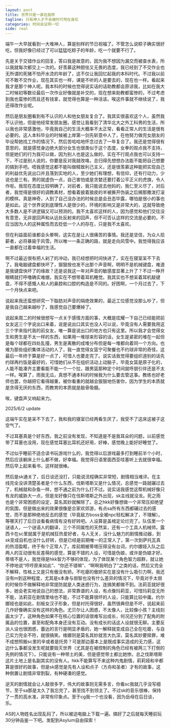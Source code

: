 ```yaml
---
layout: post
title: 世界只是一直在旋转
tagline: 只有神人才不会被时代甩在身后
categories: 时间会证明一切
side: real
---
```


端午一大早就看到一大堆神人，算是别样的节日祝福了。不管怎么说粽子确实很好吃，但我好像已经过了可以猛猛吃粽子的年龄，吃一个就要不行了。

先是关于交错作业的回复，答曰我是故意的，因为我不想因为漏交而被查水表，所以我就每次都交上一次的。好羡慕这种胆怯又无畏的态度，我已经到了不交作业也无所谓的死猪不怕开水烫的年龄了，这不仅让我回忆起我的本科时代。不过我以前可不敢不交作业，现在其实也一样，课是不听的人是要去的，现在也一样。看起来我才是那个神人呢。我本科的时候也觉得说实话的话助教都会原谅我，比如在我大二时候初等数论最后一次作业好像就是补交的，现在想来助教都蛮惨的，不过考虑到我也蛮惨的而且还有钱拿，就觉得也算是一种活该。唉这件事就不继续说了，我还得改作业呢。

然后是朋友圈看到有不认识的人和他女朋友复合了。我其实很喜欢这个人，虽然我不认识他，但是他经常发朋友圈，感觉让我看到了清华北大之外工科男的生活，所以我也非常感激他，毕竟我自己的生活大概率不太正常，看看正常人的生活是很有必要的。这人本科毕业的时候被上岸第一剑先斩意中人了，在他努力做完女朋友的毕设帮她找工作的情况下。然后苦哈哈地怀念过去了一年复合了。我还是觉得很有意思的，就是感觉身边绝大部分女生也很类似于这个态度，女拳的观点我不支持，但是她们的行为我可以做，因为别人也是这么做的，实在不行观点我也可以支持一下，不过是别人说的，你要是反对我就改咯，总归得先想想办法能不能把自己想要的搞到手吧。唔我感觉这都不能叫做精致利己主义，还是很羡慕这种能把实现自己的利益优先说出口并且落到实地的人，至少她们有理想，有信仰，还有行动力，少说也是三有。男的就虚伪一点，自己害怕或是贪婪还要打着公平正义的虎旗，令人作呕。我现在态度比较明确了，对前者，我只能说去他妈的，我仁至义尽了，对后者，我觉得是很好的调教素材，想看着披着狼皮的羊被撕开伪装之后搁那撒泼打滚的模样。真是神奇，人到了自己没办法的时候总是会丑态毕露，哪怕是很小的事也是如此。这个世界说到底理性人是很少的，环境的影响又是非常大的，这就导致绝大多数人是不讲逻辑又可以预测的。我不太喜欢这样的人，因为感觉和他们交往没有意思，无非是回声和从远处反射来的回声，但不可否认这样的交流是必要的，不应当因为人的这种属性而去贬低一个人的存在，只是我不太喜欢。

但在利益面前谁都会头晕啊，这实在是让人很痛苦的事情。我还是坚信，为众人拾薪者，必将暴毙于风雪。所以唯一一条正确的路，就是走向风雪中。我觉得我应该一直都在过着幸福的生活。

啊不过最近很有把人剁了的冲动，我已经想把时间快进了，实在在寝室呆不下去了。我电脑键盘都快坏了，狠狠按也发不出那个声音啊，明明不是机械键盘，难道是我键盘快坏了的缘故？还是说我这一年对声音的敏感度显著上升了？不过一睁开眼睛就打呼噜确实难绷，我实在不想带着耳机睡觉。我其实也不想呆着耳机敲键盘，不得不感慨人和人的鼻腔和口腔的构造是不同的。好困啊，一个月过去了，下一个月快点来吧。

说起来我还蛮想研究一下脂肪对声音的隔绝效果的，最近工位感觉没那么吵了，但是我自己越来越吵了，我感觉自己要爆掉了。

说起来周二的时候很想写一点关于感情方面的事，大概是炫耀一下自己已经能把前女友这三个字说出口来着，说是说出口其实也没人可以说，毕竟没有人需要我用这三个字来指代我的前女友，唯一算是说出口的地方也只有这里。所以我才会觉得女生和男生是不太一样的东西，如果用一堆球来形容的话，女生是紧密的堆在一起但是每个球都在四处乱撞，男生是离散的成堆分布但是每一堆都向着同一个方向。也难为那些组织集体活动的人了，我一直觉得女篮宁可聚餐也不约球非常的奇怪，这最后一年终于算是好一点了，可惜人也要走完了。说实话我觉得要组织道别的话先约球再约饭是最好的，可惜她们从不在组织活动上动脑子，毕竟女篮是原子化的，人能不能凑齐主要看能不能一个一个拉，跟男篮那种定个时间就呼朋引伴还是不太一样。唉算了，雨我无瓜，真想不通本科的时候我为什么要去管这事。教练也好老师也罢，你越把它看得越重，被你看重的就越会狠狠地伤害你，因为学生的本质就是贪得无厌的东西，而教育的本质就是敲骨吸髓。

唉，键盘声又响起来力。

2025/6/2 update

这端午实在是呆不下去了，我和我的寝室已经两看生厌了，我受不了这床这被子这空气了。

不过耳塞真是个好东西，我之前没有发现，不知道是不是我耳朵的问题，以前感觉带了耳塞也没用，现在感觉耳塞比耳机还好用，好棒，感觉晚上能好好睡觉了。

不过似乎睡前不适合读书玩游戏什么的，我觉得以后游戏最多打到睡前半个小时，然后应该躺床上什么都不做，好幸福。我觉得日语里面西亚哇塞听上去就很幸福。然后早上起来看书，这样就很棒。

然后是sk通关了，后日谈还没打，只能说流程确实非常短，剧情相当难评。在主线完全没讲清楚圣者是个什么东西，伐斯塔斯又是什么情况，总感觉一路就碾过去了，机械就和杂鱼一样，想不通之前为什么打不过。说实话我感觉这帮机械好像只有龙的威胁大一点，但是龙好像只在伐斯塔斯之外出现，sk主线就没龙。死之雨也是个非常困惑的设定，莫名其妙就解除了。总之hkk好像想做一个非常压抑绝望的氛围，但是做出来的效果很像是合家欢郊游，有点sa所有东西都碾过去的感觉，而不是那种绝地反击的感觉（毕竟敌方boss全被npc轻松解决了，不理解）。等哪天打了后日谈看看病情有没有好转吧。人设算是盖棺定论烂完了。队伍里一个谜语人，一个谜语人的翻译，三个不同属性的天然呆，还有一个工具人机械师。露西卡在sc里就属于是机械狂热爱好者，与人无关，没什么魅力的剧情推动器，到sk变成自机也没什么好转，但是已经是前期唯一的正常人了，第一次到萨托瓦真的热泪盈眶，终于有个正常人了。库前期被蒂塔压得没有台词，约尔娜娅入队之后两人的互动很有反差萌的感觉，算是不错的人设，可惜是伪娘，或许是伪娘才好。蒂塔不是人，我觉得是hkk智力不够的体现，为了体现某个角色智力超群，就让她不停地说“哼哼原来如此”、“你还不错嘛”、“啊啊我明白了”之类的话，然后又完全不解释，性格上又是只有傲没有娇。不吃瘪的傲娇实在是没有什么吸引力啊，我还没有m到这种程度，尤其是s本身与弱智也没有什么差异的情况下，毕竟对手太弱的时候你不做解释地非常提防就是人类迷惑行为，连搞笑都做不到。法莉亚就好很多，她会老实地说自己的想法，非常靠谱的人设，有点像玛莉亚，可惜玛莉亚无所不能，法莉亚在剧情里啥也不能，不过不能算很坏的人设，只能算比较中庸。约尔娜娅也是如此，刻板女汉子形象，但是衬托得很好，虽然很典但是不坏，说起来前几作好像确实没有这样的角色。尤贝尔让人困惑，不太像人，比较像小孩？主线刻画太少了，这种角色如果不在核心位置的话很难写出成长，何况还分到了配角的附属品的位置，甚至和配角本身还没有互动。没有成长的话这人设就很无聊。主要反派人设也很困惑，蕾达的言行是明显矛盾的，她一解释就变成自己全在吃瘪，与自己实力完全不符，就很搞笑。维娜则是莫名其妙就苦大仇深，莫名其妙要赎罪，难不成想照搬sc里的辛或者是托劳？可是那边基本上是既成事实造成的无力感，这边什么事都没发生呢就要毁灭世界（尤其是在被控制的角色已经有被两三下打倒的先例的情况下）。只能说有一种带土的美，但是感觉带土都比她惨。总之伐斯塔斯这片土地上是名副其实的没有人。hkk不能算写不来这种内鬼剧情，莉莉娅和辛都算是很好的故事，但是sk感觉是先有人设和点子（方舟和圣者）才有的故事，这种倒置让剧情非常割裂，有种硬凑的感觉。

逆天的剧情就会让人敲很多字，伟大的故事则无需多言，你看sc我就几乎没写细节，至于sa那是太久了我忘完了，甚至找不到领主了。不过sk的音乐很棒，保持了一贯的高水准，非常有印象点。至于cg我一个也没看，因为岳母在后日谈，乐。

AS的人物姓名出现乱码了，所以被迫电脑上下载一遍。搞好了之后就每天睡前玩30分钟品鉴一下吧。发配到Asylum自由探索！
